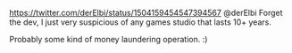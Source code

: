 https://twitter.com/derElbi/status/1504159454547394567 @derElbi Forget the dev, I just very suspicious of any games studio that lasts 10+ years.

Probably some kind of money laundering operation. :)